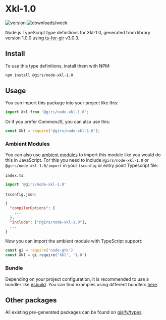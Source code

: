 
# Xkl-1.0

![version](https://img.shields.io/npm/v/@girs/node-xkl-1.0)
![downloads/week](https://img.shields.io/npm/dw/@girs/node-xkl-1.0)


Node.js TypeScript type definitions for Xkl-1.0, generated from library version 1.0.0 using [ts-for-gir](https://github.com/gjsify/ts-for-gir) v3.0.3.


## Install

To use this type definitions, install them with NPM:
```bash
npm install @girs/node-xkl-1.0
```

## Usage

You can import this package into your project like this:
```ts
import Xkl from '@girs/node-xkl-1.0';
```

Or if you prefer CommonJS, you can also use this:
```ts
const Xkl = require('@girs/node-xkl-1.0');
```

### Ambient Modules

You can also use [ambient modules](https://github.com/gjsify/ts-for-gir/tree/main/packages/cli#ambient-modules) to import this module like you would do this in JavaScript.
For this you need to include `@girs/node-xkl-1.0` or `@girs/node-xkl-1.0/import` in your `tsconfig` or entry point Typescript file:

`index.ts`:
```ts
import '@girs/node-xkl-1.0'
```

`tsconfig.json`:
```json
{
  "compilerOptions": {
    ...
  },
  "include": ["@girs/node-xkl-1.0"],
  ...
}
```

Now you can import the ambient module with TypeScript support: 

```ts
const gi = require('node-gtk')
const Xkl = gi.require('Xkl', '1.0')
```


### Bundle

Depending on your project configuration, it is recommended to use a bundler like [esbuild](https://esbuild.github.io/). You can find examples using different bundlers [here](https://github.com/gjsify/ts-for-gir/tree/main/examples).

## Other packages

All existing pre-generated packages can be found on [gjsify/types](https://github.com/gjsify/types).

